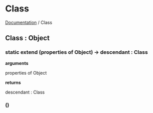 # Class
[Documentation](dflo.md) / Class

## <a name="Class"></a> Class : Object

### <a name="Class.extend"></a> static extend (properties of Object) -> descendant : Class

**arguments**

 <a name="Class.extend.properties"></a> properties of Object

**returns**

 <a name="Class.extend.descendant"></a> descendant : Class

### <a name="Class.init"></a> ()
